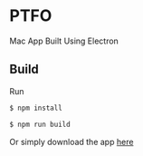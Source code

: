 # PTFO

Mac App Built Using Electron

## Build
Run
```bash
$ npm install
```
```bash
$ npm run build
```

Or simply download the app [here](https://drive.google.com/open?id=1hrssQQCempfb5zg_SJPIZEPxH-nqJ2c2) 
